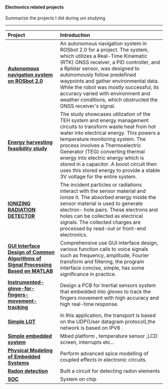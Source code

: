 #### Electronics related projects

Summarize the projects I did during uni studying

------

 

| Project                                                      | Introduction                                                 |
| :----------------------------------------------------------- | :----------------------------------------------------------- |
| **[Autonomous navigation system on ROSbot 2.0](https://github.com/hhhtzq/Electronics-related-projects/blob/master/Autonomous%20navigation%20system%20on%20ROSbot%202.0/Navigation_Group_Report.pdf)** |  An autonomous navigation system in ROSbot 2.0 for a project. The system, which utilizes a Real-Time Kinematic (RTK) GNSS receiver, a PID controller, and a Rplidar sensor, was designed to autonomously follow predefined waypoints and gather environmental data. While the robot was mostly successful, its accuracy varied with environment and weather conditions, which obstructed the GNSS receiver's signal.|
| **[Energy harvesting feasibility study](https://github.com/hhhtzq/Electronics-related-projects/blob/master/Energy%20harvesting%20feasibility%20study/fesasibility%20study.pdf)** | The study showcases utilization of the TEH system and energy management circuits to transform waste heat from hot water into electrical energy. This powers a temperature monitoring system. The process involves a Thermoelectric Generator (TEG) converting thermal energy into electric energy which is stored in a capacitor. A boost circuit then uses this stored energy to provide a stable 3V voltage for the entire system. |
| **[IONIZING RADIATION DETECTOR](https://github.com/hhhtzq/Electronics-related-projects/tree/master/ALFA-BETA-GAMMA-PARTICLE-IMAGE-PROCESSING)** | The incident particles or radiations interact with the sensor material and ionize it. The absorbed energy inside the sensor material is used to generate electron- hole pairs. These electrons and holes can be collected as electrical signals. The collected charges are processed by read-out or front-end electronics. |
| **[GUI Interface Design of Common Algorithms of Signal Processing Based on MATLAB](https://github.com/hhhtzq/Electronics-related-projects/tree/master/GUI%20Interface%20Design%20of%20Common%20Algorithms%20of%20Signal%20Processing%20Based%20on%20MATLAB)** | Comprehensive use GUI interface design, various function calls to voice signals such as frequency, amplitude, Fourier transform and filtering, the program interface concise, simple, has some significance in practice.|
| **[Instrumented-glove-for-fingers-movement-tracking](https://github.com/hhhtzq/Electronics-related-projects/tree/master/PCB%20Project/PCB-Projects)** | Design a PCB for Inertial sensors system that embedded into gloves to track the fingers movement with high accuracy and high real-time response. |
| **[Simple LOT](https://github.com/hhhtzq/Electronics-related-projects/tree/master/Sensor%20Network/submit%20WSN%20code)** | In this application, the transport is based on the UDP(User datagram protocol),the network is based on IPV6 . |
| **[Simple embedded system](https://github.com/hhhtzq/Electronics-related-projects/tree/master/mbed_project)** | Mbed platform , temperature sensor ,LCD screen, interrupts etc... |
| [**Physical Modeling of Embedded Systems**](https://github.com/hhhtzq/Electronics-related-projects/tree/master/Physical%20Modeling%20of%20Embedded%20Systems) | Perform advanced spice modelling of coupled effects in electronic circuits.|
| **[Radon detection](https://github.com/hhhtzq/Electronics-related-projects/tree/master/Radon%20detection)** | Built a circuit for detecting radon elements             |
| **[SOC](https://github.com/hhhtzq/Electronics-related-projects/tree/master/SOC)** | System on chip                                         |
